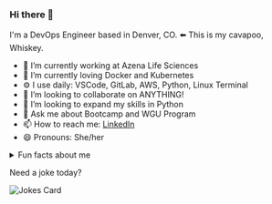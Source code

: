 ### Hi there 👋

<!--
**tamrakareen/tamrakareen** is a ✨ _special_ ✨ repository because its `README.md` (this file) appears on your GitHub profile.

--> 
I'm a DevOps Engineer based in Denver, CO.
⬅️ This is my cavapoo, Whiskey. 

- 🔭 I’m currently working at Azena Life Sciences
- 🌱 I’m currently loving Docker and Kubernetes
- ⚙️ I use daily: VSCode, GitLab, AWS, Python, Linux Terminal
- 👯 I’m looking to collaborate on ANYTHING!
- 🤔 I’m looking to expand my skills in Python
- 💬 Ask me about Bootcamp and WGU Program
- 📫 How to reach me: [LinkedIn](https://linkedin.com/in/tamra-sherwood)
- 😄 Pronouns: She/her


<details><summary> Fun facts about me</summary>
  
      * I'm an open water swimmer (sometimes the water is 45 degrees), 
        my last race was in Alaska
  
      * I play the piano
  
      * My nine year old is my programming boss (I write a lot of spy missions)
 
</details>


Need a joke today?
<!-- Markdown -->

![Jokes Card](https://readme-jokes.vercel.app/api)
